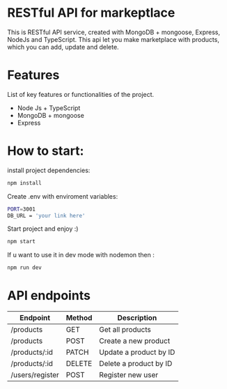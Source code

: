 # RESTful API for markeptlace

This is RESTful API service, created with MongoDB + mongoose, Express, NodeJs and TypeScript. This api let you make marketplace with products, which you can add, update and delete.

# Features

List of key features or functionalities of the project.

- Node Js + TypeScript
- MongoDB + mongoose
- Express

# How to start:

install project dependencies:

```bash
npm install
```

Create .env with enviroment variables:

```bash
PORT=3001
DB_URL = 'your link here'
```

Start project and enjoy :)
```bash
npm start
```

If u want to use it in dev mode with nodemon then :
```bash
npm run dev
```

# API endpoints

| Endpoint          | Method | Description                   |
|-------------------|--------|-------------------------------|
| /products         | GET    | Get all products              |
| /products         | POST   | Create a new product          |
| /products/:id     | PATCH  | Update a product by ID        |
| /products/:id     | DELETE | Delete a product by ID        |
| /users/register   | POST   | Register new user             |
